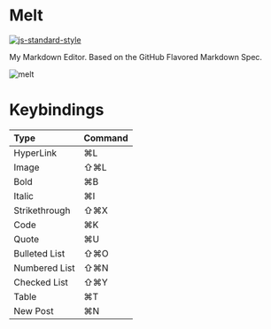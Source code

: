 # Melt

[![js-standard-style](https://img.shields.io/badge/code%20style-standard-brightgreen.svg)](http://standardjs.com)

My Markdown Editor.
Based on the GitHub Flavored Markdown Spec.

![melt](https://user-images.githubusercontent.com/5030713/128953205-125fa953-d981-4319-baff-448d10baef77.png)

# Keybindings

| Type			| Command 	|
|:--------------|:----------|
| HyperLink		| ⌘L      	|
| Image			| ⇧⌘L      	|
| Bold      	| ⌘B       |
| Italic    	| ⌘I       |
| Strikethrough | ⇧⌘X	|
| Code    		| ⌘K		|
| Quote    		| ⌘U		|
| Bulleted List | ⇧⌘O		|
| Numbered List | ⇧⌘N		|
| Checked List 	| ⇧⌘Y		|
| Table        	| ⌘T		|
| New Post      | ⌘N		|
